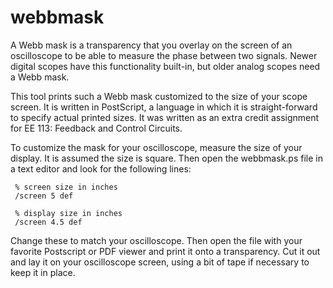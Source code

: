 webbmask
========

A Webb mask is a transparency that you overlay on the screen of an oscilloscope
to be able to measure the phase between two signals. Newer digital scopes have
this functionality built-in, but older analog scopes need a Webb mask.

This tool prints such a Webb mask customized to the size of your scope screen.
It is written in PostScript, a language in which it is straight-forward to
specify actual printed sizes. It was written as an extra credit assignment for
EE 113: Feedback and Control Circuits.

To customize the mask for your oscilloscope, measure the size of your display.
It is assumed the size is square. Then open the webbmask.ps file in a text
editor and look for the following lines:

```
 % screen size in inches
 /screen 5 def

 % display size in inches
 /screen 4.5 def
```

Change these to match your oscilloscope. Then open the file with your favorite
Postscript or PDF viewer and print it onto a transparency. Cut it out and lay
it on your oscilloscope screen, using a bit of tape if necessary to keep it
in place.
